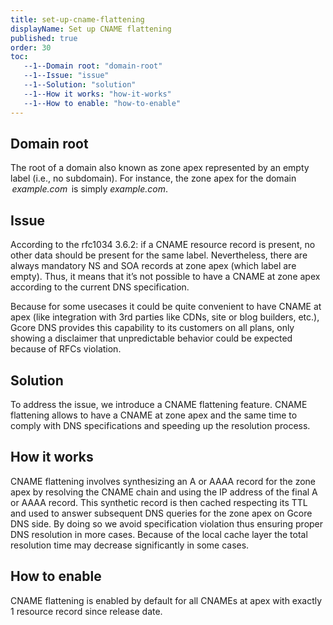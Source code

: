 ```yaml
---
title: set-up-cname-flattening
displayName: Set up CNAME flattening
published: true
order: 30
toc:
   --1--Domain root: "domain-root"
   --1--Issue: "issue"
   --1--Solution: "solution"
   --1--How it works: "how-it-works"
   --1--How to enable: "how-to-enable"
---
```

Domain root
-----------

The root of a domain also known as zone apex represented by an empty label (i.e., no subdomain). For instance, the zone apex for the domain  _example.com_  is simply _example.com_.

Issue
-----

According to the rfc1034 3.6.2: if a CNAME resource record is present, no other data should be present for the same label. Nevertheless, there are always mandatory NS and SOA records at zone apex (which label are empty). Thus, it means that it’s not possible to have a CNAME at zone apex according to the current DNS specification.

Because for some usecases it could be quite convenient to have CNAME at apex (like integration with 3rd parties like CDNs, site or blog builders, etc.), Gcore DNS provides this capability to its customers on all plans, only showing a disclaimer that unpredictable behavior could be expected because of RFCs violation.

Solution
--------

To address the issue, we introduce a CNAME flattening feature. CNAME flattening allows to have a CNAME at zone apex and the same time to comply with DNS specifications and speeding up the resolution process.

How it works
------------

CNAME flattening involves synthesizing an A or AAAA record for the zone apex by resolving the CNAME chain and using the IP address of the final A or AAAA record. This synthetic record is then cached respecting its TTL and used to answer subsequent DNS queries for the zone apex on Gcore DNS side. By doing so we avoid specification violation thus ensuring proper DNS resolution in more cases. Because of the local cache layer the total resolution time may decrease significantly in some cases.

How to enable
-------------

CNAME flattening is enabled by default for all CNAMEs at apex with exactly 1 resource record since release date.